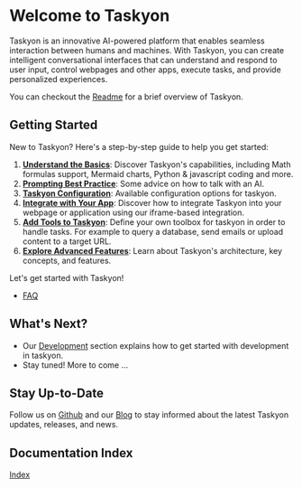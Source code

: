 # Welcome to Taskyon

Taskyon is an innovative AI-powered platform that enables seamless interaction between humans and machines. With Taskyon, you can create intelligent conversational interfaces that can understand and respond to user input, control webpages and other apps, execute tasks, and provide personalized experiences.

You can checkout the [Readme](/docs/README) for a brief overview of Taskyon.

## Getting Started

New to Taskyon? Here's a step-by-step guide to help you get started:

1. [**Understand the Basics**](/docs/conversations/features_intro): Discover Taskyon's capabilities, including Math formulas support, Mermaid charts, Python & javascript coding and more.
2. [**Prompting Best Practice**](/docs/prompting_best_practice): Some advice on how to talk with an AI.
3. [**Taskyon Configuration**](/docs/taskyon_configuration): Available configuration options for taskyon.
4. [**Integrate with Your App**](/docs/examples/simpleExampleTutorial): Discover how to integrate Taskyon into your webpage or application using our iframe-based integration.
5. [**Add Tools to Taskyon**](/docs/tools): Define your own toolbox for taskyon in order to handle tasks. For example to query a database, send emails or upload content to a target URL.
6. [**Explore Advanced Features**](/docs/taskyon_advanced): Learn about Taskyon's architecture, key concepts, and features.

<!--3. [**Build Your First Tool**](): Create a simple tool using our example code and learn how to define tool functions, parameters, and responses.-->

Let's get started with Taskyon!

- [FAQ](faq)

## What's Next?

- Our [Development](/docs/DEVELOPMENT) section explains how to get started with development in taskyon.
- Stay tuned! More to come ...

<!-- Check out our [Tutorials](#) for hands-on guides and examples.
- Explore our [API Reference](#) for detailed documentation on Taskyon's APIs and interfaces.
- Join our [Community](#) to connect with other developers, ask questions, and share knowledge.
-->

## Stay Up-to-Date

Follow us on [Github](https://github.com/Xyntopia/taskyon) and our [Blog](https://www.xyntopia.com/blog) to stay informed about the latest Taskyon updates, releases, and news.

## Documentation Index

[Index](/docindex)
